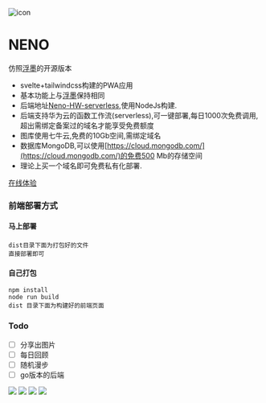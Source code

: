 ![icon](https://github.com/Mran/neno/blob/master/dist/assets/neno.ico)

NENO
=============

仿照[浮墨](https://flomoapp.com/)的开源版本
- svelte+tailwindcss构建的PWA应用
- 基本功能上与[浮墨](https://flomoapp.com/)保持相同
- 后端地址[Neno-HW-serverless](https://github.com/Mran/Neno-HW-serverless),使用NodeJs构建.
- 后端支持华为云的函数工作流(serverless),可一键部署,每日1000次免费调用,超出需绑定备案过的域名才能享受免费额度
- 图库使用七牛云,免费的10Gb空间,需绑定域名
- 数据库MongoDB,可以使用[https://cloud.mongodb.com/](https://cloud.mongodb.com/)的免费500 Mb的存储空间
- 理论上买一个域名即可免费私有化部署.

[在线体验](http://neno.topmini.top/)


### 前端部署方式

#### 马上部署

    dist目录下面为打包好的文件
    直接部署即可

#### 自己打包
```
npm install
node run build
dist 目录下面为构建好的前端页面
```

### Todo

- [ ] 分享出图片  
- [ ] 每日回顾
- [ ] 随机漫步
- [ ] go版本的后端

![](https://github.com/Mran/neno/blob/master/readmepic/%E9%A6%96%E9%A1%B5.png)
![](https://github.com/Mran/neno/blob/master/readmepic/%E9%A6%96%E9%A1%B5%E7%A7%BB%E5%8A%A8%E7%AB%AF.png)
![](https://github.com/Mran/neno/blob/master/readmepic/%E7%88%B6%E7%BA%A7.png)
![](https://github.com/Mran/neno/blob/master/readmepic/setting.png)

